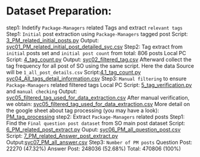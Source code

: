 # Dataset Preparation:


step1: Indetify `Package-Managers` related Tags and extract `relevant tags`
Step1: `Initial` post extraction using `Package-Managers` tagged post
Script: [3_PM_related_initial_posts.py](Replication_package\Scripts\Data_preparation_scripts/3_PM_related_initial_posts.py)
Output: [syc01_PM_related_initial_post_detailed_syc.csv](Dataset/syc01_PM_related_initial_post_detailed_syc.csv)
Step2: Tag extract from `initial` posts set and `initial post count` from total: 806 posts
Local PC Script: [4_tag_count.py](Replication_package\Scripts\Data_preparation_scripts/4_tag_count.py)
Output: [syc02_filtered_tag.csv](Dataset/syc02_filtered_tag.csv)
Afterward collect the tag frequency for all post of SO using the same script. Here the data Source will be `1_all_post_details.csv`
Script:[4.1_tag_count.py](Replication_package\Scripts\Data_preparation_scripts/4.2_tag_count.py)
[syc04_All_tags_detail_information.csv](Dataset/syc04_All_tags_detail_information.csv)
Step3: `Manual filtering` to ensure  `Package-Managers` related filtered tags
Local PC Script: [5_tag_verification.py](Replication_package\Scripts\Data_preparation_scripts/5_tag_verification.py) and `manual checking`
Output: [syc05_filtered_tag_used_for_data_extraction.csv](Dataset/syc05_filtered_tag_used_for_data_extraction.csv)
After manual verification, we obtain:
[syc05_filtered_tag_used_for_data_extraction.csv](Dataset/syc05_filtered_tag_used_for_data_extraction.csv)
More detail on the google sheet about tag processing (you may  have a look): [PM_tag_processing](https://docs.google.com/spreadsheets/d/1Mf9nqcKyvouTjQQj598uZRuzcIYUSqBB9UeIiKVy6hA/edit?usp=sharing)
step2: Extract `Package-Managers` related posts
Step1: Find the `Final question post dataset` from SO main post dataset
Script:  [6_PM_related_post_extract.py](Replication_package\Scripts\Data_preparation_scripts/6_PM_related_post_extract.py)
Ouput: [syc06_PM_all_question_post.csv](Dataset/syc06_PM_all_question_post.csv)
Script: [7_PM_related_Answer_post_extract.py](Replication_package\Scripts\Data_preparation_scripts/7_PM_related_Answer_post_extract.py)
Output:[syc07_PM_all_answer.csv](Dataset/syc07_PM_all_answer.csv)
Step3: `Number of PM posts` 
Question Post: 22270 (47.32%)
Answer Post: 248036 (52.68%)
Total: 470806 (100%)

